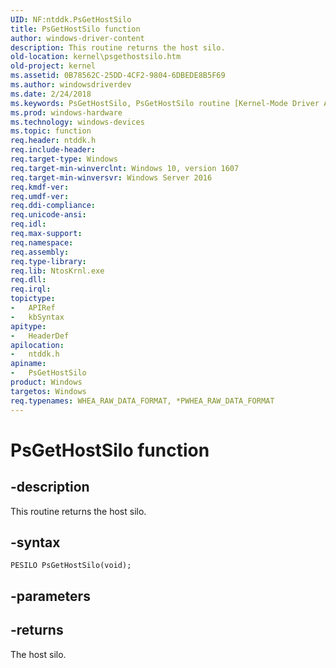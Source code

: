 ```yaml
---
UID: NF:ntddk.PsGetHostSilo
title: PsGetHostSilo function
author: windows-driver-content
description: This routine returns the host silo.
old-location: kernel\psgethostsilo.htm
old-project: kernel
ms.assetid: 0B78562C-25DD-4CF2-9804-6DBEDE8B5F69
ms.author: windowsdriverdev
ms.date: 2/24/2018
ms.keywords: PsGetHostSilo, PsGetHostSilo routine [Kernel-Mode Driver Architecture], kernel.psgethostsilo, ntddk/PsGetHostSilo
ms.prod: windows-hardware
ms.technology: windows-devices
ms.topic: function
req.header: ntddk.h
req.include-header: 
req.target-type: Windows
req.target-min-winverclnt: Windows 10, version 1607
req.target-min-winversvr: Windows Server 2016
req.kmdf-ver: 
req.umdf-ver: 
req.ddi-compliance: 
req.unicode-ansi: 
req.idl: 
req.max-support: 
req.namespace: 
req.assembly: 
req.type-library: 
req.lib: NtosKrnl.exe
req.dll: 
req.irql: 
topictype:
-	APIRef
-	kbSyntax
apitype:
-	HeaderDef
apilocation:
-	ntddk.h
apiname:
-	PsGetHostSilo
product: Windows
targetos: Windows
req.typenames: WHEA_RAW_DATA_FORMAT, *PWHEA_RAW_DATA_FORMAT
---
```


# PsGetHostSilo function


## -description


This routine returns the host silo.


## -syntax


````
PESILO PsGetHostSilo(void);
````


## -parameters






## -returns



The host silo.



